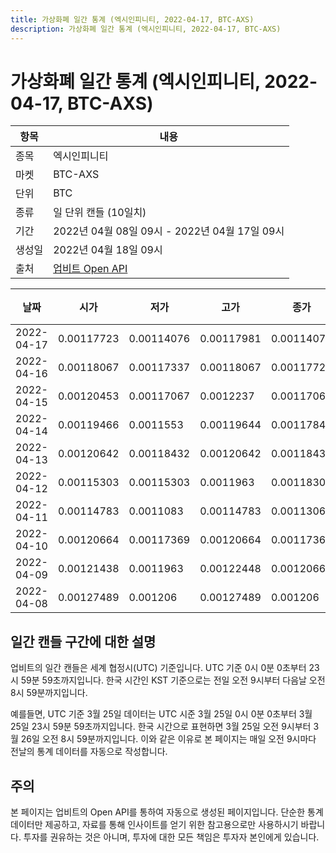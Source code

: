 ```yaml
---
title: 가상화폐 일간 통계 (엑시인피니티, 2022-04-17, BTC-AXS)
description: 가상화폐 일간 통계 (엑시인피니티, 2022-04-17, BTC-AXS)
---
```



가상화폐 일간 통계 (엑시인피니티, 2022-04-17, BTC-AXS)
===

|항목|내용|
|--|--|
|종목|엑시인피니티|
|마켓|BTC-AXS|
|단위|BTC|
|종류|일 단위 캔들 (10일치)|
|기간|2022년 04월 08일 09시 - 2022년 04월 17일 09시|
|생성일|2022년 04월 18일 09시|
|출처|[업비트 Open API](https://docs.upbit.com)|


|날짜|시가|저가|고가|종가|비고|
|--|--|--|--|--|--|
|2022-04-17|0.00117723|0.00114076|0.00117981|0.00114076|    |
|2022-04-16|0.00118067|0.00117337|0.00118067|0.00117723|    |
|2022-04-15|0.00120453|0.00117067|0.0012237|0.00117067|    |
|2022-04-14|0.00119466|0.0011553|0.00119644|0.00117846|    |
|2022-04-13|0.00120642|0.00118432|0.00120642|0.00118432|    |
|2022-04-12|0.00115303|0.00115303|0.0011963|0.00118309|    |
|2022-04-11|0.00114783|0.0011083|0.00114783|0.00113062|    |
|2022-04-10|0.00120664|0.00117369|0.00120664|0.00117369|    |
|2022-04-09|0.00121438|0.0011963|0.00122448|0.00120664|    |
|2022-04-08|0.00127489|0.001206|0.00127489|0.001206|    |


일간 캔들 구간에 대한 설명
---


업비트의 일간 캔들은 세계 협정시(UTC) 기준입니다. 
UTC 기준 0시 0분 0초부터 23시 59분 59초까지입니다. 
한국 시간인 KST 기준으로는 전일 오전 9시부터 다음날 오전 8시 59분까지입니다. 


예를들면, UTC 기준 3월 25일 데이터는 UTC 시준 3월 25일 0시 0분 0초부터 3월 25일 23시 59분 59초까지입니다. 
한국 시간으로 표현하면 3월 25일 오전 9시부터 3월 26일 오전 8시 59분까지입니다. 
이와 같은 이유로 본 페이지는 매일 오전 9시마다 전날의 통계 데이터를 자동으로 작성합니다. 


주의
---


본 페이지는 업비트의 Open API를 통하여 자동으로 생성된 페이지입니다. 
단순한 통계 데이터만 제공하고, 자료를 통해 인사이트를 얻기 위한 참고용으로만 사용하시기 바랍니다. 
투자를 권유하는 것은 아니며, 투자에 대한 모든 책임은 투자자 본인에게 있습니다. 
